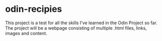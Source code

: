 # odin-recipies

This project is a test for all the skills I've learned in the Odin Project so far. The project will be a webpage consisting of multiple .html files, links, images and content.